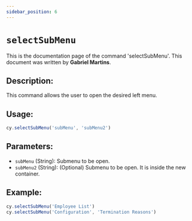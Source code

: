 ```yaml
---
sidebar_position: 6
---
```


# `selectSubMenu`

This is the documentation page of the command 'selectSubMenu'. This document was written by **Gabriel Martins**.

## Description:

This command allows the user to open the desired left menu.

## Usage:

```js
cy.selectSubMenu('subMenu', 'subMenu2')
```

## Parameters:

- `subMenu` (String): Submenu to be open.
- `subMenu2` (String): (Optional) Submenu to be open. It is inside the new container.

## Example:

```js
cy.selectSubMenu('Employee List')
cy.selectSubMenu('Configuration', 'Termination Reasons')
```